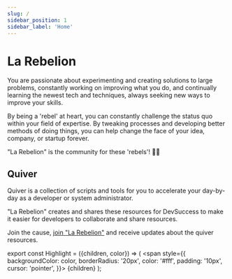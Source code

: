 ```yaml
---
slug: /
sidebar_position: 1
sidebar_label: 'Home'
---
```


# La Rebelion

You are passionate about experimenting and creating solutions to large problems, constantly working on improving what you do, and continually learning the newest tech and techniques, always seeking new ways to improve your skills.

By being a 'rebel' at heart, you can constantly challenge the status quo within your field of expertise. By tweaking processes and developing better methods of doing things, you can help change the face of your idea, company, or startup forever.

"La Rebelion" is the community for these 'rebels'! ✊🏼

## Quiver

Quiver is a collection of scripts and tools for you to accelerate your day-by-day as a developer or system administrator.

"La Rebelion" creates and shares these resources for DevSuccess to make it easier for developers to collaborate and share resources.

Join the cause, <Highlight color="#25c2a0">[join "La Rebelion"](https://rebelion.la)</Highlight> and receive updates about the quiver resources.

export const Highlight = ({children, color}) => (
  <span
    style={{
      backgroundColor: color,
      borderRadius: '20px',
      color: '#fff',
      padding: '10px',
      cursor: 'pointer',
    }}>
    {children}
  </span>
);